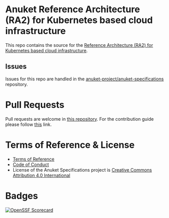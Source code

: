 # Anuket Reference Architecture (RA2) for Kubernetes based cloud infrastructure

This repo contains the source for the
[Reference Architecture (RA2) for Kubernetes based cloud infrastructure](https://cntt.readthedocs.io/projects/ra2/en/latest/index.html).

## Issues

Issues for this repo are handled in the
[anuket-project/anuket-specifications](https://github.com/anuket-project/anuket-specifications/issues) repository. 

# Pull Requests

Pull requests are welcome in [this repository](https://github.com/anuket-project/RA2/pulls). For the contribution guide
please follow [this](https://github.com/anuket-project/anuket-specifications/blob/master/CONTRIBUTING.rst) link.

# Terms of Reference & License

-  [Terms of Reference](https://github.com/anuket-project/anuket-specifications/blob/master/doc/GSMA_CNTT_Terms_of_Reference.pdf)
-  [Code of Conduct](https://github.com/anuket-project/anuket-specifications/blob/master/doc/CODE_OF_CONDUCT.rst)
-  License of the Anuket Specifications project is [Creative Commons Attribution 4.0 International](LICENSE)

# Badges

[![OpenSSF Scorecard](https://api.scorecard.dev/projects/github.com/anuket-project/RA2/badge)](https://scorecard.dev/viewer/?uri=github.com/anuket-project/RA2)

